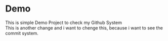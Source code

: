 # Demo

This is simple Demo Project to check my Github System
<br>
This is another change and i want to chenge this, because i want to see the commit system.
